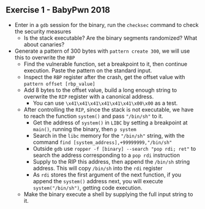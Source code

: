 
## Exercise 1 - BabyPwn 2018

- Enter in a `gdb` session for the binary, run the `checksec` command to check the security measures
  - Is the stack executable? Are the binary segments randomized? What about canaries?
- Generate a pattern of 300 bytes with `pattern create 300`, we will use this to overwrite the `RBP`
  - Find the vulnerable function, set a breakpoint to it, then continue execution. Paste the pattern on the standard input.
  - Inspect the `RBP` register after the crash, get the offset value with `pattern offset [rbp_value]`
  - Add 8 bytes to the offset value, build a long enough string to overwrite the `RIP` register with a canonical address.
    - You can use `\x41\x41\x41\x41\x41\x41\x00\x00` as a test.
  - After controlling the `RIP`, since the stack is not executable, we have to reach the function `system()` and pass `"/bin/sh"` to it.
    - Get the address of `system()` in `LIBC` by setting a breakpoint at `main()`, running the binary, then `p system`
    - Search in the `libc` memory for the `"/bin/sh"` string, with the command `find [system_address],+99999999,"/bin/sh"`
    - Outside `gdb` use `ropper -f [binary] --search "pop rdi; ret"` to search the address corresponding to a `pop rdi` instruction
    - Supply to the RIP this address, then append the `/bin/sh` string address. This will copy `/bin/sh` into the `rdi` register
    - As `rdi` stores the first argument of the next function, if you append the `system()` address next, you will execute `system("/bin/sh")`, getting code execution.
  - Make the binary execute a shell by supplying the full input string to it.

